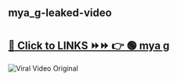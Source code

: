 
 ## mya_g-leaked-video 

# <h2><a href="https://clipsfans.com/mya_g&ref=git">🔗 Click to LINKS ⏩⏩ 👉 🟢 mya g </a></h2>

<a href="https://clipsfans.com/mya_g&ref=git" rel="nofollow" data-target="animated-image.originalLink"><img src="https://i.ibb.co.com/xMMVF88/686577567.gif" alt="Viral Video Original" style="max-width: 100%; display: inline-block;" data-target="animated-image.originalImage"></a>
